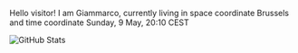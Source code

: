 Hello visitor! I am Giammarco, currently living in space coordinate Brussels and time coordinate Sunday, 9 May, 20:10 CEST

![GitHub Stats](https://github-readme-stats.vercel.app/api?username=grcasanova)
